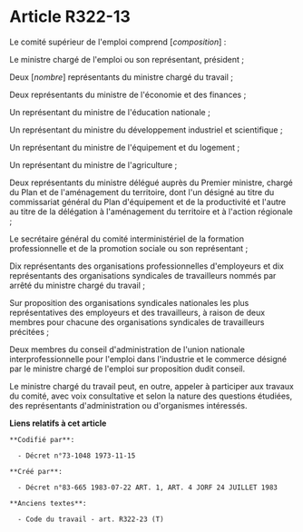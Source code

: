 # Article R322-13

Le comité supérieur de l'emploi comprend [*composition*] :

Le ministre chargé de l'emploi ou son représentant, président ;

Deux [*nombre*] représentants du ministre chargé du travail ;

Deux représentants du ministre de l'économie et des finances ;

Un représentant du ministre de l'éducation nationale ;

Un représentant du ministre du développement industriel et scientifique ;

Un représentant du ministre de l'équipement et du logement ;

Un représentant du ministre de l'agriculture ;

Deux représentants du ministre délégué auprès du Premier ministre, chargé du Plan et de l'aménagement du territoire, dont
l'un désigné au titre du commissariat général du Plan d'équipement et de la productivité et l'autre au titre de la délégation
à l'aménagement du territoire et à l'action régionale ;

Le secrétaire général du comité interministériel de la formation professionnelle et de la promotion sociale ou son
représentant ;

Dix représentants des organisations professionnelles d'employeurs et dix représentants des organisations syndicales de
travailleurs nommés par arrêté du ministre chargé du travail ;

Sur proposition des organisations syndicales nationales les plus représentatives des employeurs et des travailleurs, à raison
de deux membres pour chacune des organisations syndicales de travailleurs précitées ;

Deux membres du conseil d'administration de l'union nationale interprofessionnelle pour l'emploi dans l'industrie et le
commerce désigné par le ministre chargé de l'emploi sur proposition dudit conseil.

Le ministre chargé du travail peut, en outre, appeler à participer aux travaux du comité, avec voix consultative et selon la
nature des questions étudiées, des représentants d'administration ou d'organismes intéressés.

**Liens relatifs à cet article**

	**Codifié par**:

	  - Décret n°73-1048 1973-11-15

	**Créé par**:

	  - Décret n°83-665 1983-07-22 ART. 1, ART. 4 JORF 24 JUILLET 1983

	**Anciens textes**:

	  - Code du travail - art. R322-23 (T)
